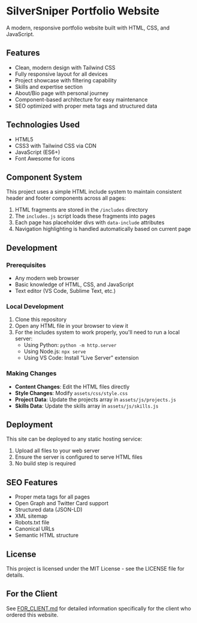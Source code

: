 # SilverSniper Portfolio Website

A modern, responsive portfolio website built with HTML, CSS, and JavaScript.

## Features

- Clean, modern design with Tailwind CSS
- Fully responsive layout for all devices
- Project showcase with filtering capability
- Skills and expertise section
- About/Bio page with personal journey
- Component-based architecture for easy maintenance
- SEO optimized with proper meta tags and structured data

## Technologies Used

- HTML5
- CSS3 with Tailwind CSS via CDN
- JavaScript (ES6+)
- Font Awesome for icons

## Component System

This project uses a simple HTML include system to maintain consistent header and footer components across all pages:

1. HTML fragments are stored in the `/includes` directory
2. The `includes.js` script loads these fragments into pages
3. Each page has placeholder divs with `data-include` attributes
4. Navigation highlighting is handled automatically based on current page

## Development

### Prerequisites

- Any modern web browser
- Basic knowledge of HTML, CSS, and JavaScript
- Text editor (VS Code, Sublime Text, etc.)

### Local Development

1. Clone this repository
2. Open any HTML file in your browser to view it
3. For the includes system to work properly, you'll need to run a local server:
   - Using Python: `python -m http.server`
   - Using Node.js: `npx serve`
   - Using VS Code: Install "Live Server" extension

### Making Changes

- **Content Changes**: Edit the HTML files directly
- **Style Changes**: Modify `assets/css/style.css`
- **Project Data**: Update the projects array in `assets/js/projects.js`
- **Skills Data**: Update the skills array in `assets/js/skills.js`

## Deployment

This site can be deployed to any static hosting service:

1. Upload all files to your web server
2. Ensure the server is configured to serve HTML files
3. No build step is required

## SEO Features

- Proper meta tags for all pages
- Open Graph and Twitter Card support
- Structured data (JSON-LD)
- XML sitemap
- Robots.txt file
- Canonical URLs
- Semantic HTML structure

## License

This project is licensed under the MIT License - see the LICENSE file for details.

## For the Client

See [FOR_CLIENT.md](FOR_CLIENT.md) for detailed information specifically for the client who ordered this website.